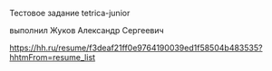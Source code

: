Тестовое задание tetrica-junior

выполнил Жуков Александр Сергеевич

https://hh.ru/resume/f3deaf21ff0e9764190039ed1f58504b483535?hhtmFrom=resume_list
